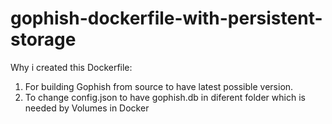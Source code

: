 # gophish-dockerfile-with-persistent-storage

Why i created this Dockerfile:
1. For building Gophish from source to have latest possible version.
2. To change config.json to have gophish.db in diferent folder which is needed by Volumes in Docker
